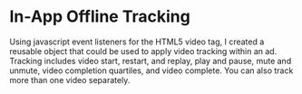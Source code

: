 # In-App Offline Tracking
Using javascript event listeners for the HTML5 video tag, I created a reusable object that could be used to apply video tracking within an ad. Tracking includes video start, restart, and replay, play and pause, mute and unmute, video completion quartiles, and video complete. You can also track more than one video separately.